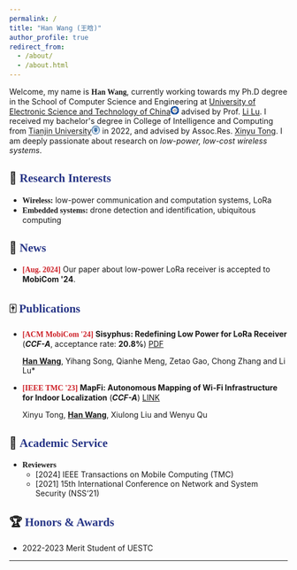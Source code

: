 ```yaml
---
permalink: /
title: "Han Wang (王晗)"
author_profile: true
redirect_from: 
  - /about/
  - /about.html
---
```


Welcome, my name is **<font face="Georgia">Han Wang</font>**, currently working towards my Ph.D degree in the School of Computer Science and Engineering at [University of Electronic Science and Technology of China](https://en.uestc.edu.cn/)<img src="\images\uestc_logo.png" style="width: 1.1em;"> advised by Prof. [Li Lu](https://www.en.scse.uestc.edu.cn/info/1085/2182.htm). I received my bachelor's degree in College of Intelligence and Computing from [Tianjin University](https://www.tju.edu.cn/english/index.htm)<img src="\images\tju_badge_white.png" style="width: 1.1em;"> in 2022, and advised by Assoc.Res. [Xinyu Tong](http://cic.tju.edu.cn/faculty/tongxinyu/index.html). I am deeply passionate about research on *low-power, low-cost wireless systems*. 



## 🔎 <font face="Century Gothic" color="283687">Research Interests</font>

- **<font face="Georgia">Wireless:</font>** low-power communication and computation systems, LoRa
- **<font face="Georgia">Embedded systems:</font>** drone detection and identification, ubiquitous computing 

## 📣 <font face="Century Gothic" color="283687">News</font>

- **<font color="CD2027" face="Georgia">[Aug. 2024]</font>** Our paper about low-power LoRa receiver is accepted to **MobiCom '24**.


## 🀄 <font face="Century Gothic" color="283687">Publications</font>


- **<font color="CD2027" face="Georgia">[ACM MobiCom '24]</font>** **Sisyphus: Redefining Low Power for LoRa Receiver** (***CCF-A***, acceptance rate: **20.8%**) [PDF](\files\Sisyphus_mobicom24.pdf)
  
   **<u>Han Wang</u>**, Yihang Song, Qianhe Meng, Zetao Gao, Chong Zhang and Li Lu*

  

- **<font color="CD2027" face="Georgia">[IEEE TMC '23]</font>** **MapFi: Autonomous Mapping of Wi-Fi Infrastructure for Indoor Localization** (***CCF-A***) [LINK](https://ieeexplore.ieee.org/abstract/document/9525195)
  
   Xinyu Tong, **<u>Han Wang</u>**, Xiulong Liu and Wenyu Qu 



## 📝 <font face="Century Gothic" color="283687">Academic Service</font>

- **<font face="Georgia">Reviewers</font>**
  - [2024] IEEE Transactions on Mobile Computing (TMC) 
  - [2021] 15th International Conference on Network and System Security (NSS‘21)



## 🏆 <font face="Century Gothic" color="283687">Honors & Awards</font>

- 2022-2023 Merit Student of UESTC

----

<script type='text/javascript' id='clustrmaps' src='//cdn.clustrmaps.com/map_v2.js?cl=ffffff&w=200&t=tt&d=tf6trRht7T5GWabkmifch2uaHHA47Ixj-cwebHXvmBk&co=283687&ct=ffffff&cmo=fa0303&cmn=20ba4c'></script>